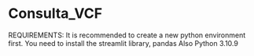 # Consulta_VCF

REQUIREMENTS:
It is recommended to create a new python environment first.
You need to install the streamlit library, pandas
Also Python 3.10.9
